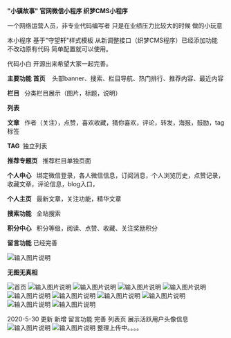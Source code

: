  **"小镇故事" 官网微信小程序 织梦CMS小程序** 

一个网络运营人员，非专业代码编写者  只是在业绩压力比较大的时候 做的小玩意

本小程序 基于"守望轩"样式模板  从新调整接口（织梦CMS程序）已经添加功能 不改动原有代码 简单配置就可以使用。


代码小白 开源出来希望大家一起完善。

 **主要功能** 
 **首页**    头部banner、搜索、栏目导航、热门排行、推荐内容、最近内容

 **栏目**   分类栏目展示（图片，标题，说明）

 **列表**   

 **文章**   作者（关注），点赞，喜欢收藏，猜你喜欢，评论，转发，海报，鼓励，tag标签

 **TAG**  独立列表 

 **推荐专题页**   推荐栏目单独页面

 **个人中心**   绑定微信登录，各人微信信息，订阅消息，个人浏览历史，点赞记录，收藏文章，评论信息，blog入口，

 **个人主页**   最新文章，关注功能，精华文章

 **搜索功能**   全站搜索

 **积分中心**   积分等级，阅读、点赞、收藏、关注奖励积分

 **留言功能**   已经完善


![输入图片说明](https://images.gitee.com/uploads/images/2020/0528/182107_84337075_763336.png "屏幕截图.png")


 **无图无真相** 

![首页](https://images.gitee.com/uploads/images/2020/0528/182447_a00a3645_763336.png "屏幕截图.png")
![输入图片说明](https://images.gitee.com/uploads/images/2020/0528/182613_4331a4c5_763336.png "屏幕截图.png")
![输入图片说明](https://images.gitee.com/uploads/images/2020/0528/182632_715644b4_763336.png "屏幕截图.png")
![输入图片说明](https://images.gitee.com/uploads/images/2020/0528/182730_dcccc0b5_763336.png "屏幕截图.png")
![输入图片说明](https://images.gitee.com/uploads/images/2020/0528/182748_29ecfc96_763336.png "屏幕截图.png")
![输入图片说明](https://images.gitee.com/uploads/images/2020/0528/182839_b3ae4848_763336.png "屏幕截图.png")
![输入图片说明](https://images.gitee.com/uploads/images/2020/0528/182903_8689da5b_763336.png "屏幕截图.png")
![输入图片说明](https://images.gitee.com/uploads/images/2020/0528/182928_9a7bcad7_763336.png "屏幕截图.png")
![输入图片说明](https://images.gitee.com/uploads/images/2020/0528/183014_6c64d325_763336.png "屏幕截图.png")
![输入图片说明](https://images.gitee.com/uploads/images/2020/0528/183051_3f6ee662_763336.png "屏幕截图.png")
![输入图片说明](https://images.gitee.com/uploads/images/2020/0528/183132_ec2f742b_763336.png "屏幕截图.png")

2020-5-30 更新
新增 留言功能 
完善 列表页 展示活跃用户头像信息
![输入图片说明](https://images.gitee.com/uploads/images/2020/0530/103307_384c892b_763336.png "屏幕截图.png")
![输入图片说明](https://images.gitee.com/uploads/images/2020/0530/103352_c6c3628e_763336.png "屏幕截图.png")
整理上传中。。。。